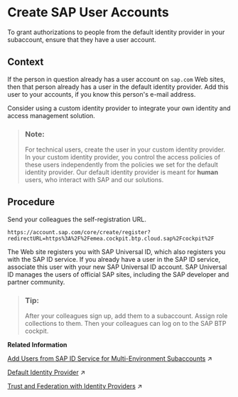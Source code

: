 <!-- copy51ec990e1d6e42468eafb733a503c92b -->

# Create SAP User Accounts

To grant authorizations to people from the default identity provider in your subaccount, ensure that they have a user account.



## Context

If the person in question already has a user account on `sap.com` Web sites, then that person already has a user in the default identity provider. Add this user to your accounts, if you know this person's e-mail address.

Consider using a custom identity provider to integrate your own identity and access management solution.

> ### Note:  
> For technical users, create the user in your custom identity provider. In your custom identity provider, you control the access policies of these users independently from the policies we set for the default identity provider. Our default identity provider is meant for **human** users, who interact with SAP and our solutions.



## Procedure

Send your colleagues the self-registration URL.

`https://account.sap.com/core/create/register?redirectURL=https%3A%2F%2Femea.cockpit.btp.cloud.sap%2Fcockpit%2F`

The Web site registers you with SAP Universal ID, which also registers you with the SAP ID service. If you already have a user in the SAP ID service, associate this user with your new SAP Universal ID account. SAP Universal ID manages the users of official SAP sites, including the SAP developer and partner community.

> ### Tip:  
> After your colleagues sign up, add them to a subaccount. Assign role collections to them. Then your colleagues can log on to the SAP BTP cockpit.

**Related Information**  


[Add Users from SAP ID Service for Multi-Environment Subaccounts](https://help.sap.com/viewer/65de2977205c403bbc107264b8eccf4b/Cloud/en-US/760ab77e5afd4c15ae70ec7ff59e02ef.html "Before you can assign role collection to a user from SAP ID service, ensure that this user exists in your subaccount.") :arrow_upper_right:

[Default Identity Provider](https://help.sap.com/viewer/65de2977205c403bbc107264b8eccf4b/Cloud/en-US/d6a8db70bdde459f92f2837349f95090.html "SAP ID service is the default identity provider for both platform users and business users (in applications) at SAP BTP. You can start using it without further configuration.") :arrow_upper_right:

[Trust and Federation with Identity Providers](https://help.sap.com/viewer/65de2977205c403bbc107264b8eccf4b/Cloud/en-US/cb1bc8f1bd5c482e891063960d7acd78.html "When setting up accounts you need to assign users. While we provide you with your first users to get you started, your organization has identity providers that you want to integrate.") :arrow_upper_right:

